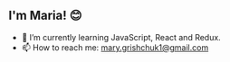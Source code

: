 <h2>I'm Maria! 😊</h2>

- 🌱 I’m currently learning JavaScript, React and Redux.
- 📫 How to reach me: mary.grishchuk1@gmail.com

